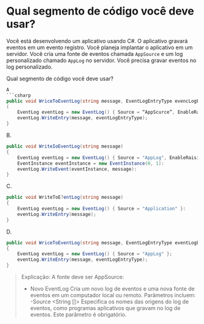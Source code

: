 ﻿Qual segmento de código você deve usar?
==================================

Você está desenvolvendo um aplicativo usando C#. O aplicativo gravará eventos em um evento
registro. Você planeja implantar o aplicativo em um servidor.
Você cria uma fonte de eventos chamada `AppSource` e um log personalizado chamado `AppLog` no servidor.
Você precisa gravar eventos no log personalizado.

Qual segmento de código você deve usar?

```csharp
A 
```csharp
public void WriceToEventLog(string message, EventLogEntryType evencLogEntryType)
(
    EventLog eventLog = new EventLog() { Source = “AppScurce”, EnableRaisingEvents = true };
    eventLog.WriteEntry(message, eventLogEntryType);
}
```
B.
```csharp
public void WriteIoEventLog(string message)
{
    EventLog eventLog = new EventLog() { Source = "AppLog", EnableRaisingEvents = true }:
    EventInstance eventInstance = new EventInstance(0, 1):
    eventLog.WriteEvent(eventInstance, message):
}
```
C.
```csharp
public void WriteToE?entLog(string message)
{
    EventLog eventLog = new EventLog() { Source = "Application" }:
    eventLog.WriteEntry(message);
}
```

D. 
```csharp
public void WriceToEventLog(string message, EventLogEntryType eventLogEntryType)
{
    EventLog eventLog = new EventLog() { Source = "AppLog" };
    eventLog.WriteEntry(message, eventLogEntryType);
}
```

> Explicação:
> A fonte deve ser AppSource:
> 
> * Novo EventLog
> Cria um novo log de eventos e uma nova fonte de eventos em um computador local ou remoto.
> Parâmetros incluem:
> -Source <String []>
> Especifica os nomes das origens do log de eventos, como programas aplicativos que gravam no
> log de eventos. Este parâmetro é obrigatório.